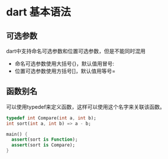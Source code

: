 # dart 基本语法

## 可选参数

dart中支持命名可选参数和位置可选参数，但是不能同时混用

- 命名可选参数使用大括号{}，默认值用冒号:
- 位置可选参数使用方括号[]，默认值用等号=

## 函数别名

可以使用typedef来定义函数，这样可以使用这个名字来关联该函数。

```dart
typedef int Compare(int a, int b);
int sort(int a, int b) => a - b;

main() {
  assert(sort is Function);
  assert(sort is Compare);
}
```